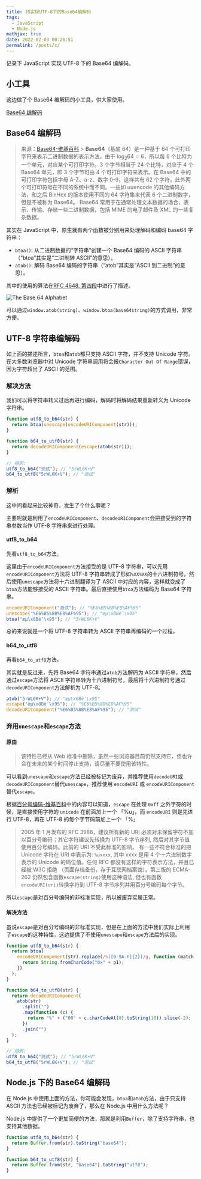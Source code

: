 ```yaml
---
title: JS实现UTF-8下的Base64编解码
tags:
  - JavaScript
  - Node.js
mathjax: true
date: 2022-02-03 00:26:51
permalink: /posts/c/
---
```


记录下 JavaScript 实现 UTF-8 下的 Base64 编解码。

<!--more-->

## 小工具

这边做了个 Base64 编解码的小工具，供大家使用。

[Base64 编解码](https://tools.iszy.xyz/crypto/base64)

## Base64 编解码

> 来源：[Base64-维基百科](https://zh.wikipedia.org/wiki/Base64) > **Base64**（基底 64）是一种基于 64 个可打印字符来表示二进制数据的表示方法。由于 $log_{2}64 = 6$，所以每 6 个比特为一个单元，对应某个可打印字符。3 个字节相当于 24 个比特，对应于 4 个 Base64 单元，即 3 个字节可由 4 个可打印字符来表示。在 Base64 中的可打印字符包括字母 A-Z、a-z、数字 0-9，这样共有 62 个字符，此外两个可打印符号在不同的系统中而不同。一些如 uuencode 的其他编码方法，和之后 BinHex 的版本使用不同的 64 字符集来代表 6 个二进制数字，但是不被称为 Base64。
> Base64 常用于在通常处理文本数据的场合，表示、传输、存储一些二进制数据，包括 MIME 的电子邮件及 XML 的一些复杂数据。

其实在 JavaScript 中，原生就有两个函数被分别用来处理解码和编码 base64 字符串：

- `btoa()`: 从二进制数据的“字符串”创建一个 Base64 编码的 ASCII 字符串（“btoa”其实是“二进制转 ASCII”的意思）。
- `atob()`: 解码 Base64 编码的字符串（“atob”其实是“ASCII 到二进制”的意思）。

其中的使用的算法在[RFC 4648, 第四段](https://datatracker.ietf.org/doc/html/rfc4648#section-4)中进行了描述。

![The Base 64 Alphabet](https://img.iszy.xyz/1643809821264.png)

可以通过`window.atob(string)`、`window.btoa(base64string)`的方式调用，非常方便。

## UTF-8 字符串编解码

如上面的描述所言，`btoa`和`atob`都只支持 ASCII 字符，并不支持 Unicode 字符。在大多数浏览器中对 Unicode 字符串调用将会报`Character Out Of Range`错误，因为字符超出了 ASCII 的范围。

### 解决方法

我们可以将字符串转义过后再进行编码，解码时将解码结果重新转义为 Unicode 字符串。

```js
function utf8_to_b64(str) {
  return btoa(unescape(encodeURIComponent(str)));
}

function b64_to_utf8(str) {
  return decodeURIComponent(escape(atob(str)));
}

// 用例:
utf8_to_b64("测试"); // "5rWL6K+V"
b64_to_utf8("5rWL6K+V"); // "测试"
```

### 解析

这中间看起来比较神奇，发生了个什么事呢？

主要呢就是利用了`encodeURIComponent`、`decodeURIComponent`会把接受到的字符串参数当作 UTF-8 字符串来进行处理。

#### utf8_to_b64

先看`utf8_to_b64`方法。

这里由于`encodeURIComponent`方法接受的是 UTF-8 字符串，可以先用`encodeURIComponent`方法将 UTF-8 字符串转成了形如`%XX%XX`的十六进制符号。然后使用`unescape`方法将十六进制翻译为了 ASCII 中对应的内容，这样就变成了`btoa`方法能够接受的 ASCII 字符串。最后直接使用`btoa`方法编码为 Base64 字符串。

```js
encodeURIComponent("测试"); // "%E6%B5%8B%E8%AF%95"
unescape("%E6%B5%8B%E8%AF%95"); // "æµ\x8Bè¯\x95"
btoa("æµ\x8Bè¯\x95"); // "5rWL6K+V"
```

总的来说就是一个将 UTF-8 字符串转为 ASCII 字符串再编码的一个过程。

#### b64_to_utf8

再看`b64_to_utf8`方法。

其实就是反过来，先将 Base64 字符串通过`atob`方法解码为 ASCII 字符串，然后通过`escape`方法将 ASCII 字符串转为十六进制符号，最后将十六进制符号通过`decodeURIComponent`方法解析为 UTF-8。

```js
atob("5rWL6K+V"); // "æµ\x8Bè¯\x95"
escape("æµ\x8Bè¯\x95"); // "%E6%B5%8B%E8%AF%95"
decodeURIComponent("%E6%B5%8B%E8%AF%95"); // "测试"
```

### 弃用`unescape`和`escape`方法

#### 原由

> 该特性已经从 Web 标准中删除，虽然一些浏览器目前仍然支持它，但也许会在未来的某个时间停止支持，请尽量不要使用该特性。

可以看到`unescape`和`escape`方法已经被标记为废弃，并推荐使用`decodeURI`或`decodeURIComponent`替代`unescape`，推荐使用 `encodeURI` 或 `encodeURIComponent` 替代`escape`。

根据[百分号编码-维基百科](https://zh.wikipedia.org/wiki/%E7%99%BE%E5%88%86%E5%8F%B7%E7%BC%96%E7%A0%81)中的内容可以知道，`escape` 在处理 `0xff` 之外字符的时候，是直接使用字符的 `unicode` 在前面加上一个 「%u」，而 `encodeURI` 则是先进行 UTF-8，再在 UTF-8 的每个字节码前加上一个 「%」

> 2005 年 1 月发布的 RFC 3986，建议所有新的 URI 必须对未保留字符不加以百分号编码；其它字符建议先转换为 UTF-8 字节序列, 然后对其字节值使用百分号编码。此前的 URI 不受此标准的影响。
> 有一些不符合标准的把 Unicode 字符在 URI 中表示为: `%uxxxx`, 其中 xxxx 是用 4 个十六进制数字表示的 Unicode 的码位值。任何 RFC 都没有这样的字符表示方法，并且已经被 W3C 拒绝 （页面存档备份，存于互联网档案馆）。第三版的 ECMA-262 仍然包含函数`escape(string)`使用这种语法, 但也有函数`encodeURI(uri)`转换字符到 UTF-8 字节序列并用百分号编码每个字节。

所以`escape`是对百分号编码的非标准实现，所以被废弃实属正常。

#### 解决方法

虽说`escape`是对百分号编码的非标准实现，但是在上面的方法中我们实际上利用了`escape`的这种特性，这边提供了不使用`unescape`和`escape`方法后的实现。

```js
function utf8_to_b64(str) {
  return btoa(
    encodeURIComponent(str).replace(/%([0-9A-F]{2})/g, function (match, p1) {
      return String.fromCharCode("0x" + p1);
    })
  );
}

function b64_to_utf8(str) {
  return decodeURIComponent(
    atob(str)
      .split("")
      .map(function (c) {
        return "%" + ("00" + c.charCodeAt(0).toString(16)).slice(-2);
      })
      .join("")
  );
}

// 用例:
utf8_to_b64("测试"); // "5rWL6K+V"
b64_to_utf8("5rWL6K+V"); // "测试"
```

## Node.js 下的 Base64 编解码

在 Node.js 中使用上面的方法，你可能会发现，`btoa`和`atob`方法，由于只支持 ASCII 方法也已经被标记为废弃了，那么在 Node.js 中用什么方法呢？

Node.js 中提供了一个更加简便的方法，那就是利用`Buffer`，除了支持字符串，也支持其他数据。

```js
function utf8_to_b64(str) {
  return Buffer.from(str).toString("base64");
}

function b64_to_utf8(str) {
  return Buffer.from(str, "base64").toString("utf8");
}
```
